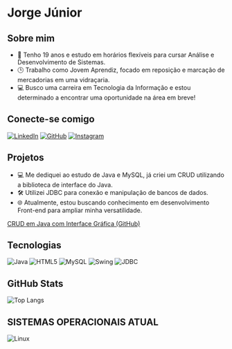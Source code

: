 # Jorge Júnior

## Sobre mim

- 👦 Tenho 19 anos e estudo em horários flexíveis para cursar Análise e Desenvolvimento de Sistemas.
- 🕒 Trabalho como Jovem Aprendiz, focado em reposição e marcação de mercadorias em uma vidraçaria.
- 💻 Busco uma carreira em Tecnologia da Informação e estou determinado a encontrar uma oportunidade na área em breve!

## Conecte-se comigo

[![LinkedIn](https://img.shields.io/badge/LinkedIn-F1F0E8?style=for-the-badge&logo=linkedin&logoColor=0E76A8)](https://www.linkedin.com/in/jorge-j%C3%BAnior-dev/)
[![GitHub](https://img.shields.io/badge/GitHub-000?style=for-the-badge&logo=github&logoColor=white)](https://github.com/Jorge-Junior7)
[![Instagram](https://img.shields.io/badge/-Instagram-%23E4405F?style=for-the-badge&logo=instagram&logoColor=white)](https://www.instagram.com/juniorx.sz/)

## Projetos

- 💻 Me dediquei ao estudo de Java e MySQL, já criei um CRUD utilizando a biblioteca de interface do Java.
- 🛠️ Utilizei JDBC para conexão e manipulação de bancos de dados.
- 🌐 Atualmente, estou buscando conhecimento em desenvolvimento Front-end para ampliar minha versatilidade.

[CRUD em Java com Interface Gráfica (GitHub)](https://github.com/Jorge-Junior7/crud-app)
## Tecnologias

![Java](https://img.shields.io/badge/Java-000?style=for-the-badge&logo=java)
![HTML5](https://img.shields.io/badge/HTML5-E34F26?style=for-the-badge&logo=html5&logoColor=white)
![MySQL](https://img.shields.io/badge/MySQL-00000F?style=for-the-badge&logo=mysql&logoColor=white)
![Swing](https://img.shields.io/badge/Swing-589636?style=for-the-badge&logo=java&logoColor=white)
![JDBC](https://img.shields.io/badge/JDBC-007396?style=for-the-badge&logoColor=white)

## GitHub Stats
![Top Langs](https://github-readme-stats-git-masterrstaa-rickstaa.vercel.app/api/top-langs/?username=Jorge-Junior7&layout=compact&bg_color=000&border_color=30A3DC&title_color=E94D5F&text_color=FFF)

## SISTEMAS OPERACIONAIS ATUAL
![Linux](https://img.shields.io/badge/Linux-000?style=for-the-badge&logo=linux&logoColor=FCC624)